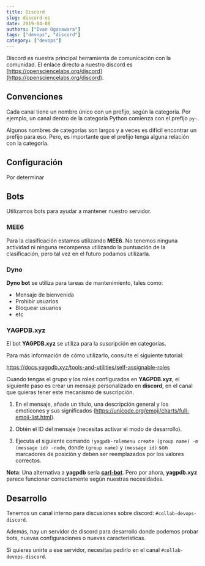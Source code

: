 ```yaml
---
title: Discord
slug: discord-es
date: 2019-04-08
authors: ["Ivan Ogasawara"]
tags: ["devops", "discord"]
category: ["devops"]
---
```


<!-- # [ES] Discord -->

Discord es nuestra principal herramienta de comunicación con la comunidad. El
enlace directo a nuestro discord es
[https://opensciencelabs.org/discord](https://opensciencelabs.org/discord).

## Convenciones

Cada canal tiene un nombre único con un prefijo, según la categoría. Por
ejemplo, un canal dentro de la categoría Python comienza con el prefijo `py-`.

Algunos nombres de categorías son largos y a veces es difícil encontrar un
prefijo para eso. Pero, es importante que el prefijo tenga alguna relación con
la categoría.

## Configuración

Por determinar

## Bots

Utilizamos bots para ayudar a mantener nuestro servidor.

### MEE6

Para la clasificación estamos utilizando **MEE6**. No tenemos ninguna actividad
ni ninguna recompensa utilizando la puntuación de la clasificación, pero tal vez
en el futuro podamos utilizarla.

### Dyno

**Dyno bot** se utiliza para tareas de mantenimiento, tales como:

- Mensaje de bienvenida
- Prohibir usuarios
- Bloquear usuarios
- etc

### YAGPDB.xyz

El bot **YAGPDB.xyz** se utiliza para la suscripción en categorías.

Para más información de cómo utilizarlo, consulte el siguiente tutorial:

https://docs.yagpdb.xyz/tools-and-utilities/self-assignable-roles

Cuando tengas el grupo y los roles configurados en **YAGPDB.xyz**, el siguiente
paso es crear un mensaje personalizado en **discord**, en el canal que quieras
tener este mecanismo de suscripción.

1. En el mensaje, añade un título, una descripción general y los emoticones y
   sus significados (https://unicode.org/emoji/charts/full-emoji-list.html).

2. Obtén el ID del mensaje (necesitas activar el modo de desarrollo).

3. Ejecuta el siguiente comando
   `!yagpdb-rolemenu create (group name) -m (message id) -nodm`, donde
   `(group name)` y `(message id)` son marcadores de posición y deben ser
   reemplazados por los valores correctos.

**Nota**: Una alternativa a **yagpdb** sería
[**carl-bot**](https://top.gg/bot/235148962103951360). Pero por ahora,
**yagpdb.xyz** parece funcionar correctamente según nuestras necesidades.

## Desarrollo

Tenemos un canal interno para discusiones sobre discord:
`#collab-devops-discord`.

Además, hay un servidor de discord para desarrollo donde podemos probar bots,
nuevas configuraciones o nuevas características.

Si quieres unirte a ese servidor, necesitas pedirlo en el canal
`#collab-devops-discord`.
